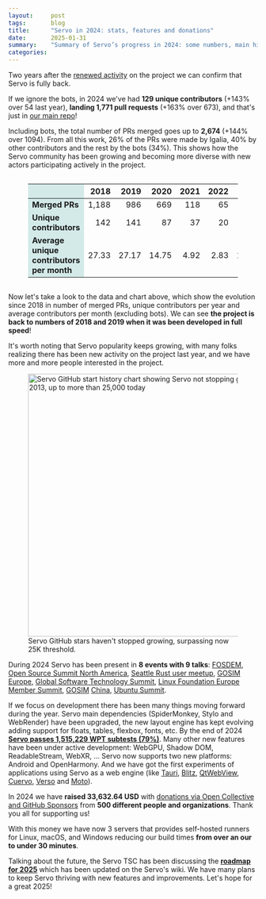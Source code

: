 ```yaml
---
layout:     post
tags:       blog
title:      "Servo in 2024: stats, features and donations"
date:       2025-01-31
summary:    "Summary of Servo’s progress in 2024: some numbers, main highlights and plans for the future."
categories:
---
```


<!--
    TIP: `eleventyConfig.setServerOptions({domDiff: false})` for this post!
    Otherwise the charts will break when reloading your changes.
-->

Two years after the [renewed activity](https://servo.org/blog/2023/01/16/servo-2023/) on the project we can confirm that Servo is fully back.

If we ignore the bots, in 2024 we've had **129 unique contributors** (+143% over 54 last year), **landing 1,771 pull requests** (+163% over 673), and that's just in [our main repo](https://github.com/servo/servo)!

Including bots, the total number of PRs merged goes up to **2,674** (+144% over 1094). From all this work, 26% of the PRs were made by Igalia, 40% by other contributors and the rest by the bots (34%). This shows how the Servo community has been growing and becoming more diverse with new actors participating actively in the project.

<canvas id="servoStats" style="min-height: 400px;"></canvas-->

<script src="https://cdn.jsdelivr.net/npm/chart.js"></script>
<script>
  const ctx = document.getElementById("servoStats");


  new Chart(ctx, {
    type: "bar",
    data: {
      labels: ["2018", "2019", "2020", "2021", "2022", "2023", "2024"],
      datasets: [{
        label: "Merged PRs",
        data: [1188, 986, 669, 118, 65, 776, 1771],
        borderWidth: 2
      }, {
        label: "Unique contributors",
        data: [142, 141, 87, 37, 20, 54, 129],
        borderWidth: 2,
        type: "line",
        yAxisID: "y1"
      }, {
        label: "Average unique contributors per month",
        data: [27.33, 27.17, 14.75, 4.92, 2.83, 11.33, 26.33],
        borderWidth: 2,
        type: "line",
        yAxisID: "y1"
      }]
    },
    options: {
      responsive: true,
      maintainAspectRatio: false,
      scales: {
        y: {
          beginAtZero: true
        },
        y1: {
          position: "right",
          grid: {
            drawOnChartArea: false
          },
        }
      },
      plugins: {
        title: {
          display: true,
          text: "Servo Stats 2018 - 2024",
          font: {
            size: "20pt",
          }
        },
        subtitle: {
          display: true,
          text: "PRs left axis - Contributors right axis",
        },
        legend: {
          position: "bottom",
        }
      }
    }
  });
</script>

<figure class="_stats_table">
<table style="margin-inline: auto;">
<thead>
  <tr>
    <th></th>
    <th style="text-align:right">2018</th>
    <th style="text-align:right">2019</th>
    <th style="text-align:right">2020</th>
    <th style="text-align:right">2021</th>
    <th style="text-align:right">2022</th>
    <th style="text-align:right">2023</th>
    <th style="text-align:right">2024</th>
  </tr>
</thead>
<tbody>
  <tr>
    <td><strong>Merged PRs</strong></td>
    <td style="text-align:right">1,188</td>
    <td style="text-align:right">986</td>
    <td style="text-align:right">669</td>
    <td style="text-align:right">118</td>
    <td style="text-align:right">65</td>
    <td style="text-align:right">776</td>
    <td style="text-align:right">1,771</td>
  </tr>
  <tr>
    <td><strong>Unique contributors</strong></td>
    <td style="text-align:right">142</td>
    <td style="text-align:right">141</td>
    <td style="text-align:right">87</td>
    <td style="text-align:right">37</td>
    <td style="text-align:right">20</td>
    <td style="text-align:right">54</td>
    <td style="text-align:right">129</td>
  </tr>
  <tr>
    <td><strong>Average unique contributors per month</strong></td>
    <td style="text-align:right">27.33</td>
    <td style="text-align:right">27.17</td>
    <td style="text-align:right">14.75</td>
    <td style="text-align:right">4.92</td>
    <td style="text-align:right">2.83</td>
    <td style="text-align:right">11.33</td>
    <td style="text-align:right">26.33</td>
</tr>
</tbody>
</table>
</figure>

<style>
  ._stats_table {
    overflow-x: auto;
    margin-block: 1em;
  }
  ._stats_table tr > *:nth-child(1) {
    /* Freeze the first cell of each row. */
    position: sticky;
    left: 0;
    /* Hide other cells that overlap when scrolling. */
    background:lch(91 8.22 196.44);
    z-index: 1;
  }
</style>

Now let's take a look to the data and chart above, which show the evolution since 2018 in number of merged PRs, unique contributors per year and average contributors per month (excluding bots). We can see **the project is back to numbers of 2018 and 2019 when it was been developed in full speed**!

It's worth noting that Servo popularity keeps growing, with many folks realizing there has been new activity on the project last year, and we have more and more people interested in the project.

<figure><a href="https://star-history.com/#servo/servo"><img src="{{ '/img/blog/2025-01-servo-github-stars.png' | url }}" style="width: 60ch;" alt="Servo GitHub start history chart showing Servo not stopping going up since 2013, up to more than 25,000 today"></a>
  <figcaption>Servo GitHub stars haven't stopped growing, surpassing now 25K threshold.</figcaption>
</figure>

During 2024 Servo has been present in **8 events with 9 talks**: [FOSDEM](https://fosdem.org/2024/schedule/event/fosdem-2024-2321-embedding-servo-in-rust-projects/), [Open Source Summit North America](https://youtu.be/RdtlD_7JAs8), [Seattle Rust user meetup](https://servo.org/slides/2024-04-16-seattle-rust-user-group/), [GOSIM Europe](https://www.youtube.com/watch?v=EA_1jxzR85M), [Global Software Technology Summit](https://www.youtube.com/watch?v=SamA5Oz-G5w), [Linux Foundation Europe Member Summit](https://www.youtube.com/watch?v=NHa4LPpWRh8&t=1351s), [GOSIM](https://www.youtube.com/watch?v=gpz088cxDcI) [China](https://www.youtube.com/watch?v=1c9sHaEXQak), [Ubuntu Summit](https://www.youtube.com/watch?v=fp5n7CSvALA).

If we focus on development there has been many things moving forward during the year. Servo main dependencies (SpiderMonkey, Stylo and WebRender) have been upgraded, the new layout engine has kept evolving adding support for floats, tables, flexbox, fonts, etc. By the end of 2024 [**Servo passes 1,515,229 WPT subtests (79%)**](https://staging.wpt.fyi/results/?sha=58c1148991&label=master&max-count=1&product=servo). Many other new features have been under active development: WebGPU, Shadow DOM, ReadableStream, WebXR, ... Servo now supports two new platforms: Android and OpenHarmony. And we have got the first experiments of applications using Servo as a web engine (like [Tauri](https://servo.org/blog/2024/01/19/embedding-update/), [Blitz](https://github.com/DioxusLabs/blitz), [QtWebView](https://github.com/KDABLabs/cxx-qt-servo-webview), [Cuervo](https://github.com/mcclure/cuervo/tree/unstable_traversal_experiment), [Verso](https://github.com/versotile-org/verso/) and [Moto](https://github.com/moto-browser/moto)).

In 2024 we have **raised 33,632.64 USD** with [donations via Open Collective and GitHub Sponsors](/sponsorship/) from **500 different people and organizations**. Thank you all for supporting us!

With this money we have now 3 servers that provides self-hosted runners for Linux, macOS, and Windows reducing our build times **from over an our to under 30 minutes**.

Talking about the future, the Servo TSC has been discussing the [**roadmap for 2025**](https://github.com/servo/servo/wiki/Roadmap) which has been updated on the Servo's wiki. We have many plans to keep Servo thriving with new features and improvements. Let's hope for a great 2025!

